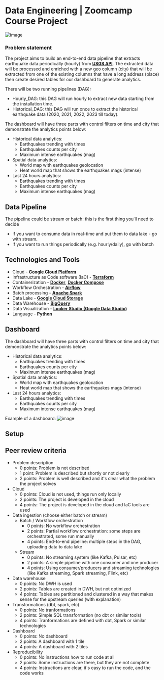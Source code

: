 # Data Engineering | Zoomcamp Course Project

![image](https://user-images.githubusercontent.com/98602171/235354582-63dd27fd-9ba3-4a9e-a87f-428f6e6b9652.png)



### Problem statement

The project aims to build an end-to-end data pipeline that extracts earthquake data periodically (hourly) from  [**USGS API**](https://www.usgs.gov/about). The extracted data will be processed and enriched with a new geo column (city) that will be extracted from one of the existing columns that have a long address (place) then create desired tables for our dashboard to generate analytics.

There will be two running pipelines (DAG):
- Hourly_DAG: this DAG will run hourly to extract new data starting from the installation time.
- Historical_DAG: this DAG will run once to extract the historical earthquake data (2020, 2021, 2022, 2023 till today).

The dashboard will have three parts with control filters on time and city that demonstrate the analytics points below:
* Historical data analytics:
    * Earthquakes trending with times
    * Earthquakes counts per city
    * Maximum intense earthquakes (mag)
* Spatial data analytics:
    * World map with earthquakes geolocation
    * Heat world map that shows the earthquakes mags (intense)
* Last 24 hours analytics:
    * Earthquakes trending with times
    * Earthquakes counts per city
    * Maximum intense earthquakes (mag)

## Data Pipeline 

The pipeline could be stream or batch: this is the first thing you'll need to decide 

* If you want to consume data in real-time and put them to data lake - go with stream.
* If you want to run things periodically (e.g. hourly/daily), go with batch


## Technologies and Tools

- Cloud - [**Google Cloud Platform**](https://cloud.google.com)
- Infrastructure as Code software (IaC) - [**Terraform**](https://www.terraform.io)
-  Containerization - [**Docker**](https://www.docker.com), [**Docker Compose**](https://docs.docker.com/compose/)
- Workflow Orchestration - [**Airflow**](https://airflow.apache.org)
- Batch processing - [**Apache Spark**](https://spark.apache.org/)
- Data Lake - [**Google Cloud Storage**](https://cloud.google.com/storage)
- Data Warehouse - [**BigQuery**](https://cloud.google.com/bigquery)
- Data Visualization - [**Looker Studio (Google Data Studio)**](https://lookerstudio.google.com/overview?)
- Language - [**Python**](https://www.python.org)

## Dashboard

The dashboard will have three parts with control filters on time and city that demonstrate the analytics points below:
* Historical data analytics:
    * Earthquakes trending with times
    * Earthquakes counts per city
    * Maximum intense earthquakes (mag)
* Spatial data analytics:
    * World map with earthquakes geolocation
    * Heat world map that shows the earthquakes mags (intense)
* Last 24 hours analytics:
    * Earthquakes trending with times
    * Earthquakes counts per city
    * Maximum intense earthquakes (mag)

Example of a dashboard: ![image](https://user-images.githubusercontent.com/4315804/159771458-b924d0c1-91d5-4a8a-8c34-f36c25c31a3c.png)


## Setup

## Peer review criteria

* Problem description
    * 0 points: Problem is not described
    * 1 point: Problem is described but shortly or not clearly 
    * 2 points: Problem is well described and it's clear what the problem the project solves
* Cloud
    * 0 points: Cloud is not used, things run only locally
    * 2 points: The project is developed in the cloud
    * 4 points: The project is developed in the cloud and IaC tools are used
* Data ingestion (choose either batch or stream)
    * Batch / Workflow orchestration
        * 0 points: No workflow orchestration
        * 2 points: Partial workflow orchestration: some steps are orchestrated, some run manually
        * 4 points: End-to-end pipeline: multiple steps in the DAG, uploading data to data lake
    * Stream
        * 0 points: No streaming system (like Kafka, Pulsar, etc)
        * 2 points: A simple pipeline with one consumer and one producer
        * 4 points: Using consumer/producers and streaming technologies (like Kafka streaming, Spark streaming, Flink, etc)
* Data warehouse
    * 0 points: No DWH is used
    * 2 points: Tables are created in DWH, but not optimized
    * 4 points: Tables are partitioned and clustered in a way that makes sense for the upstream queries (with explanation)
* Transformations (dbt, spark, etc)
    * 0 points: No tranformations
    * 2 points: Simple SQL transformation (no dbt or similar tools)
    * 4 points: Tranformations are defined with dbt, Spark or similar technologies
* Dashboard
    * 0 points: No dashboard
    * 2 points: A dashboard with 1 tile
    * 4 points: A dashboard with 2 tiles
* Reproducibility
    * 0 points: No instructions how to run code at all
    * 2 points: Some instructions are there, but they are not complete
    * 4 points: Instructions are clear, it's easy to run the code, and the code works
